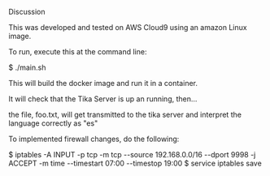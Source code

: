 
Discussion

This was developed and tested on AWS Cloud9 using an amazon Linux image. 

To run, execute this at the command line:

$ ./main.sh

This will build the docker image and run it in a container.

It will check that the Tika Server is up an running, then...

the file, foo.txt, will get transmitted to the tika server and 
interpret the language correctly as "es" 

To implemented firewall changes, do the following:

$ iptables -A INPUT -p tcp -m tcp --source 192.168.0.0/16 --dport 9998 -j ACCEPT -m time --timestart 07:00 --timestop 19:00
$ service iptables save


